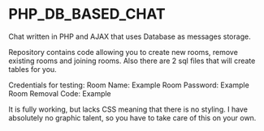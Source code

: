 # PHP_DB_BASED_CHAT
Chat written in PHP and AJAX that uses Database as messages storage.

Repository contains code allowing you to create new rooms, remove existing rooms and joining rooms.
Also there are 2 sql files that will create tables for you.

Credentials for testing:
Room Name: Example
Room Password: Example
Room Removal Code: Example

It is fully working, but lacks CSS meaning that there is no styling.
I have absolutely no graphic talent, so you have to take care of this on your own.
